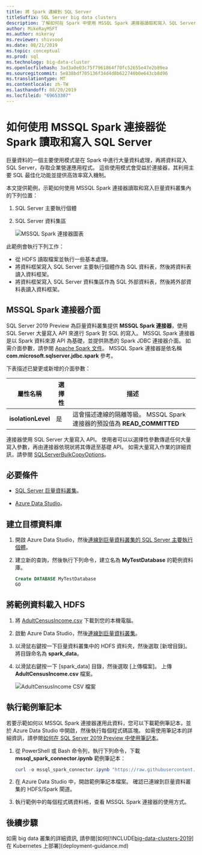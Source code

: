 ```yaml
---
title: 將 Spark 連線到 SQL Server
titleSuffix: SQL Server big data clusters
description: 了解如何在 Spark 中使用 MSSQL Spark 連接器讀取和寫入 SQL Server。
author: MikeRayMSFT
ms.author: mikeray
ms.reviewer: shivsood
ms.date: 08/21/2019
ms.topic: conceptual
ms.prod: sql
ms.technology: big-data-cluster
ms.openlocfilehash: 3ad3a0e03c75f7961864f70fc52655e47e2b89ea
ms.sourcegitcommit: 5e838bdf705136f34d4d8b622740b0e643cb8d96
ms.translationtype: MT
ms.contentlocale: zh-TW
ms.lasthandoff: 08/20/2019
ms.locfileid: "69653307"
---
```

# <a name="how-to-read-and-write-to-sql-server-from-spark-using-the-mssql-spark-connector"></a>如何使用 MSSQL Spark 連接器從 Spark 讀取和寫入 SQL Server

巨量資料的一個主要使用模式是在 Spark 中進行大量資料處理，再將資料寫入 SQL Server，存取企業營運應用程式。 這些使用模式會受益於連接器，其利用主要 SQL 最佳化功能並提供高效率寫入機制。

本文提供範例，示範如何使用 MSSQL Spark 連接器讀取和寫入巨量資料叢集內的下列位置：

1. SQL Server 主要執行個體
1. SQL Server 資料集區

   ![MSSQL Spark 連接器圖表](./media/spark-mssql-connector/mssql-spark-connector-diagram.png)

此範例會執行下列工作：

- 從 HDFS 讀取檔案並執行一些基本處理。
- 將資料框架寫入 SQL Server 主要執行個體作為 SQL 資料表，然後將資料表讀入資料框架。
- 將資料框架寫入 SQL Server 資料集區作為 SQL 外部資料表，然後將外部資料表讀入資料框架。

## <a name="mssql-spark-connector-interface"></a>MSSQL Spark 連接器介面

SQL Server 2019 Preview 為巨量資料叢集提供 **MSSQL Spark 連接器**，使用 SQL Server 大量寫入 API 來進行 Spark 對 SQL 的寫入。 MSSQL Spark 連接器是以 Spark 資料來源 API 為基礎，並提供熟悉的 Spark JDBC 連接器介面。 如需介面參數，請參閱 [Apache Spark 文件](http://spark.apache.org/docs/latest/sql-data-sources-jdbc.html)。 MSSQL Spark 連接器是依名稱 **com.microsoft.sqlserver.jdbc.spark** 參考。

下表描述已變更或新增的介面參數：

| 屬性名稱 | 選擇性 | 描述 |
|---|---|---|
| **isolationLevel** | 是 | 這會描述連線的隔離等級。 MSSQL Spark 連接器的預設值為 **READ_COMMITTED** |

連接器使用 SQL Server 大量寫入 API。 使用者可以以選擇性參數傳遞任何大量寫入參數，再由連接器依現狀將其傳遞至基礎 API。 如需大量寫入作業的詳細資訊，請參閱 [SQLServerBulkCopyOptions]( ../connect/jdbc/using-bulk-copy-with-the-jdbc-driver.md#sqlserverbulkcopyoptions)。

## <a name="prerequisites"></a>必要條件

- [SQL Server 巨量資料叢集](deploy-get-started.md)。

- [Azure Data Studio](https://aka.ms/azdata-insiders)。

## <a name="create-the-target-database"></a>建立目標資料庫

1. 開啟 Azure Data Studio，然後[連線到巨量資料叢集的 SQL Server 主要執行個體](connect-to-big-data-cluster.md)。

1. 建立新的查詢，然後執行下列命令，建立名為 **MyTestDatabase** 的範例資料庫。

   ```sql
   Create DATABASE MyTestDatabase
   GO
   ```

## <a name="load-sample-data-into-hdfs"></a>將範例資料載入 HDFS

1. 將 [AdultCensusIncome.csv](https://amldockerdatasets.azureedge.net/AdultCensusIncome.csv) 下載到您的本機電腦。

1. 啟動 Azure Data Studio，然後[連線到巨量資料叢集](connect-to-big-data-cluster.md)。

1. 以滑鼠右鍵按一下巨量資料叢集中的 HDFS 資料夾，然後選取 [新增目錄]。 將目錄命名為 **spark_data**。

1. 以滑鼠右鍵按一下 [spark_data] 目錄，然後選取 [上傳檔案]。 上傳 **AdultCensusIncome.csv** 檔案。

   ![AdultCensusIncome CSV 檔案](./media/spark-mssql-connector/spark_data.png)

## <a name="run-the-sample-notebook"></a>執行範例筆記本

若要示範如何以 MSSQL Spark 連接器運用此資料，您可以下載範例筆記本，並於 Azure Data Studio 中開啟，然後執行每個程式碼區塊。 如需使用筆記本的詳細資訊，請參閱[如何在 SQL Server 2019 Preview 中使用筆記本](notebooks-guidance.md)。

1. 從 PowerShell 或 Bash 命令列，執行下列命令，下載 **mssql_spark_connector.ipynb** 範例筆記本：

   ```PowerShell
   curl -o mssql_spark_connector.ipynb "https://raw.githubusercontent.com/microsoft/sql-server-samples/master/samples/features/sql-big-data-cluster/spark/data-virtualization/mssql_spark_connector.ipynb"
   ```

1. 在 Azure Data Studio 中，開啟範例筆記本檔案。 確認已連線到巨量資料叢集的 HDFS/Spark 閘道。

1. 執行範例中的每個程式碼資料格，查看 MSSQL Spark 連接器的使用方式。

## <a name="next-steps"></a>後續步驟

如需 big data 叢集的詳細資訊, 請參閱[如何[!INCLUDE[big-data-clusters-2019](../includes/ssbigdataclusters-ss-nover.md)]在 Kubernetes 上部署](deployment-guidance.md)